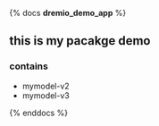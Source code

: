 {% docs __dremio_demo_app__ %}

##  this is my pacakge demo


### contains 

- mymodel-v2
- mymodel-v3

{% enddocs %}